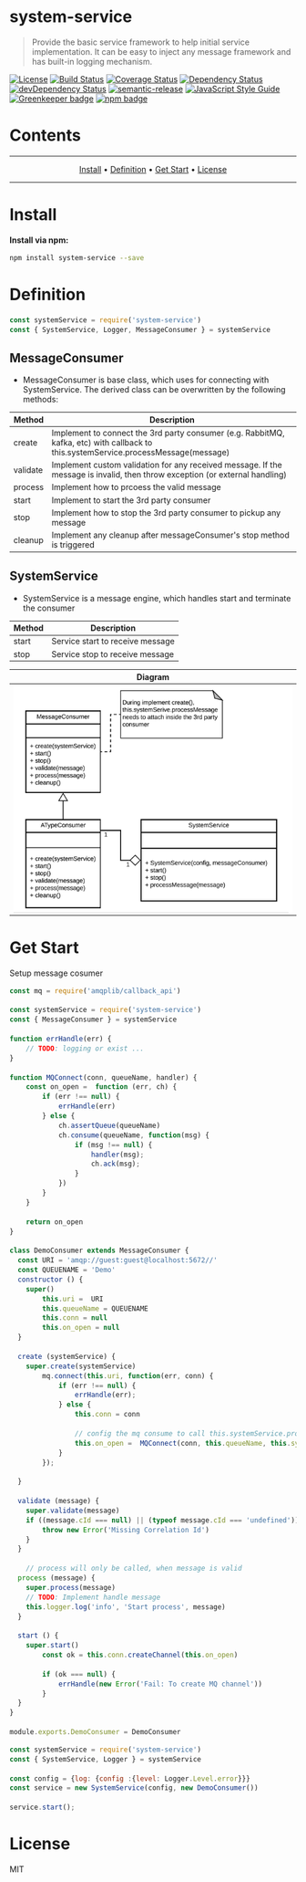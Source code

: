 # system-service
> Provide the basic service framework to help initial service implementation.  It can be easy to inject any message framework and has built-in logging mechanism.

[![License](https://img.shields.io/badge/license-MIT-green.svg)](https://github.com/leocwlam/system-service/blob/master/LICENSE)
[![Build Status](https://travis-ci.org/leocwlam/system-service.svg?branch=master)](https://travis-ci.org/leocwlam/system-service)
[![Coverage Status](https://coveralls.io/repos/github/leocwlam/system-service/badge.svg?branch=master)](https://coveralls.io/github/leocwlam/system-service?branch=master)
[![Dependency Status](https://david-dm.org/leocwlam/system-service.svg)](https://david-dm.org/leocwlam/system-service)
[![devDependency Status](https://david-dm.org/leocwlam/system-service/dev-status.svg)](https://david-dm.org/leocwlam/system-service?type=dev)
[![semantic-release](https://img.shields.io/badge/%20%20%F0%9F%93%A6%F0%9F%9A%80-semantic--release-e10079.svg)](https://github.com/semantic-release/semantic-release)
[![JavaScript Style Guide](https://img.shields.io/badge/code_style-standard-brightgreen.svg)](https://standardjs.com)
[![Greenkeeper badge](https://badges.greenkeeper.io/leocwlam/system-service.svg)](https://greenkeeper.io/)
[![npm badge](https://img.shields.io/npm/v/system-service/latest.svg)](https://www.npmjs.com/package/system-service)

# Contents
-------

<p align="center">
    <a href="#install">Install</a> &bull;
    <a href="#definition">Definition</a> &bull;
    <a href="#get-start">Get Start</a> &bull;
    <a href="#license">License</a>
</p>

-------

# <a name="install"></a>Install
**Install via npm:**
``` bash
npm install system-service --save
```


# <a name="definition"></a>Definition
``` js
const systemService = require('system-service')
const { SystemService, Logger, MessageConsumer } = systemService
```

## MessageConsumer
- MessageConsumer is base class, which uses for connecting with SystemService.  The derived class can be overwritten by the following methods:

| Method   | Description                                                                                                                         |
|----------|-------------------------------------------------------------------------------------------------------------------------------------|
| create   | Implement to connect the 3rd party consumer (e.g. RabbitMQ, kafka, etc) with callback to this.systemService.processMessage(message) |
| validate | Implement custom validation for any received message. If the message is invalid, then throw exception (or external handling)        |
| process  | Implement how to prcoess the valid message                                                                                          |
| start    | Implement to start the 3rd party consumer                                                                                           |
| stop     | Implement how to stop the 3rd party consumer to pickup any message                                                                  |
| cleanup  | Implement any cleanup after messageConsumer's stop method is triggered                                                              |

## SystemService
- SystemService is a message engine, which handles start and terminate the consumer

| Method | Description                      |
|--------|----------------------------------|
| start  | Service start to receive message |
| stop   | Service stop to receive message  |

| Diagram |
|---------|
|<img align="middle" src="https://github.com/leocwlam/system-service/blob/master/system-service.png" />|


# <a name="get-start"></a>Get Start
Setup message cosumer
``` js
const mq = require('amqplib/callback_api')

const systemService = require('system-service')
const { MessageConsumer } = systemService

function errHandle(err) {
	// TODO: logging or exist ...
}

function MQConnect(conn, queueName, handler) {
	const on_open =  function (err, ch) {
		if (err !== null) {
			errHandle(err)
		} else {
			ch.assertQueue(queueName)
			ch.consume(queueName, function(msg) {
				if (msg !== null) {
					handler(msg);
					ch.ack(msg);
				}
			})
		}
	}

	return on_open
}

class DemoConsumer extends MessageConsumer {
  const URI = 'amqp://guest:guest@localhost:5672//'
  const QUEUENAME = 'Demo'
  constructor () {
    super()
		this.uri =  URI
		this.queueName = QUEUENAME
		this.conn = null
		this.on_open = null
  }

  create (systemService) {
    super.create(systemService)
		mq.connect(this.uri, function(err, conn) {
			if (err !== null) {
				errHandle(err);
			} else {
				this.conn = conn

				// config the mq consume to call this.systemService.processMessage
				this.on_open =  MQConnect(conn, this.queueName, this.systemService.processMessage);
			}
		});

  }

  validate (message) {
    super.validate(message)
    if ((message.cId === null) || (typeof message.cId === 'undefined')) {
    	throw new Error('Missing Correlation Id')
    }
  }

	// process will only be called, when message is valid
  process (message) {
    super.process(message)
    // TODO: Implement handle message
    this.logger.log('info', 'Start process', message)
  }

  start () {
    super.start()
		const ok = this.conn.createChannel(this.on_open)

		if (ok === null) {
			errHandle(new Error('Fail: To create MQ channel'))
		}
  }
}

module.exports.DemoConsumer = DemoConsumer
```

``` js
const systemService = require('system-service')
const { SystemService, Logger } = systemService

const config = {log: {config :{level: Logger.Level.error}}}
const service = new SystemService(config, new DemoConsumer())

service.start();
```

# <a name="license"></a>License
MIT

